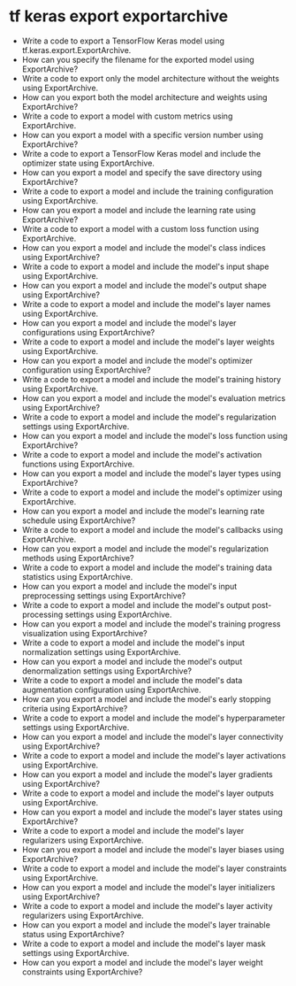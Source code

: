 # tf keras export exportarchive

- Write a code to export a TensorFlow Keras model using tf.keras.export.ExportArchive.
- How can you specify the filename for the exported model using ExportArchive?
- Write a code to export only the model architecture without the weights using ExportArchive.
- How can you export both the model architecture and weights using ExportArchive?
- Write a code to export a model with custom metrics using ExportArchive.
- How can you export a model with a specific version number using ExportArchive?
- Write a code to export a TensorFlow Keras model and include the optimizer state using ExportArchive.
- How can you export a model and specify the save directory using ExportArchive?
- Write a code to export a model and include the training configuration using ExportArchive.
- How can you export a model and include the learning rate using ExportArchive?
- Write a code to export a model with a custom loss function using ExportArchive.
- How can you export a model and include the model's class indices using ExportArchive?
- Write a code to export a model and include the model's input shape using ExportArchive.
- How can you export a model and include the model's output shape using ExportArchive?
- Write a code to export a model and include the model's layer names using ExportArchive.
- How can you export a model and include the model's layer configurations using ExportArchive?
- Write a code to export a model and include the model's layer weights using ExportArchive.
- How can you export a model and include the model's optimizer configuration using ExportArchive?
- Write a code to export a model and include the model's training history using ExportArchive.
- How can you export a model and include the model's evaluation metrics using ExportArchive?
- Write a code to export a model and include the model's regularization settings using ExportArchive.
- How can you export a model and include the model's loss function using ExportArchive?
- Write a code to export a model and include the model's activation functions using ExportArchive.
- How can you export a model and include the model's layer types using ExportArchive?
- Write a code to export a model and include the model's optimizer using ExportArchive.
- How can you export a model and include the model's learning rate schedule using ExportArchive?
- Write a code to export a model and include the model's callbacks using ExportArchive.
- How can you export a model and include the model's regularization methods using ExportArchive?
- Write a code to export a model and include the model's training data statistics using ExportArchive.
- How can you export a model and include the model's input preprocessing settings using ExportArchive?
- Write a code to export a model and include the model's output post-processing settings using ExportArchive.
- How can you export a model and include the model's training progress visualization using ExportArchive?
- Write a code to export a model and include the model's input normalization settings using ExportArchive.
- How can you export a model and include the model's output denormalization settings using ExportArchive?
- Write a code to export a model and include the model's data augmentation configuration using ExportArchive.
- How can you export a model and include the model's early stopping criteria using ExportArchive?
- Write a code to export a model and include the model's hyperparameter settings using ExportArchive.
- How can you export a model and include the model's layer connectivity using ExportArchive?
- Write a code to export a model and include the model's layer activations using ExportArchive.
- How can you export a model and include the model's layer gradients using ExportArchive?
- Write a code to export a model and include the model's layer outputs using ExportArchive.
- How can you export a model and include the model's layer states using ExportArchive?
- Write a code to export a model and include the model's layer regularizers using ExportArchive.
- How can you export a model and include the model's layer biases using ExportArchive?
- Write a code to export a model and include the model's layer constraints using ExportArchive.
- How can you export a model and include the model's layer initializers using ExportArchive?
- Write a code to export a model and include the model's layer activity regularizers using ExportArchive.
- How can you export a model and include the model's layer trainable status using ExportArchive?
- Write a code to export a model and include the model's layer mask settings using ExportArchive.
- How can you export a model and include the model's layer weight constraints using ExportArchive?